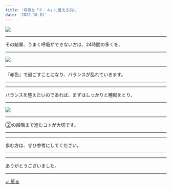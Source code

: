 ```yaml
---
title: '呼吸を「６：４」に整える前に'
date: '2022-10-01'
---
```

![](/images/001.jpg)
***
その結果、うまく呼吸ができない方は、24時間の多くを、
***
![](/images/005_.jpg)
***
『赤色』で過ごすことになり、バランスが乱れていきます。
***
***
バランスを整えたいのであれば、まずはしっかりと睡眠をとり、
***
![](/images/003_.jpg)
***
②の段階まで進むコトが大切です。
***
***
歩む方は、ぜひ参考にしてください。
***
***
ありがとうございました。
***
[ ↲ 戻る ](https://01234567890.thebase.in/about)
